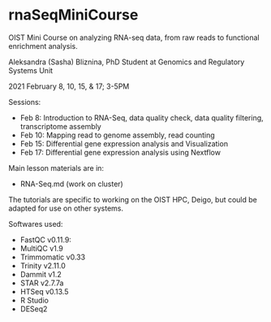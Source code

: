 # rnaSeqMiniCourse

OIST Mini Course on analyzing RNA-seq data, from raw reads to functional enrichment analysis.

Aleksandra (Sasha) Bliznina, PhD Student at Genomics and Regulatory Systems Unit

2021 February 8, 10, 15, & 17; 3-5PM

Sessions:

* Feb 8: Introduction to RNA-Seq, data quality check, data quality filtering, transcriptome assembly
* Feb 10: Mapping read to genome assembly, read counting
* Feb 15: Differential gene expression analysis and Visualization
* Feb 17: Differential gene expression analysis using Nextflow

Main lesson materials are in:
* RNA-Seq.md (work on cluster)

The tutorials are specific to working on the OIST HPC, Deigo, but could be adapted for use on other systems.

Softwares used:

* FastQC v0.11.9: 
* MultiQC v1.9
* Trimmomatic v0.33
* Trinity v2.11.0
* Dammit v1.2
* STAR v2.7.7a
* HTSeq v0.13.5
* R Studio
* DESeq2
